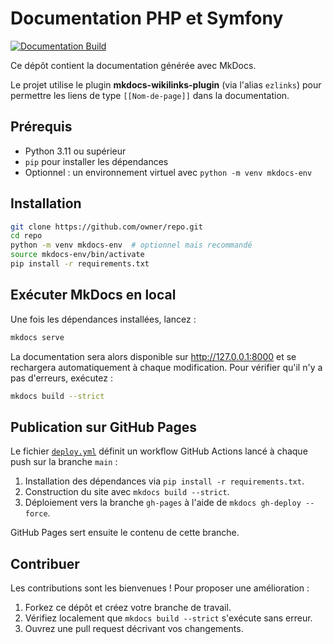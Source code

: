 # Documentation PHP et Symfony

[![Documentation Build](https://github.com/owner/repo/actions/workflows/deploy.yml/badge.svg)](https://github.com/owner/repo/actions/workflows/deploy.yml)

Ce dépôt contient la documentation générée avec MkDocs.

Le projet utilise le plugin **mkdocs-wikilinks-plugin** (via l'alias `ezlinks`)
pour permettre les liens de type `[[Nom-de-page]]` dans la documentation.

## Prérequis

- Python 3.11 ou supérieur
- `pip` pour installer les dépendances
- Optionnel : un environnement virtuel avec `python -m venv mkdocs-env`

## Installation

```bash
git clone https://github.com/owner/repo.git
cd repo
python -m venv mkdocs-env  # optionnel mais recommandé
source mkdocs-env/bin/activate
pip install -r requirements.txt
```

## Exécuter MkDocs en local

Une fois les dépendances installées, lancez :

```bash
mkdocs serve
```

La documentation sera alors disponible sur <http://127.0.0.1:8000> et se
rechargera automatiquement à chaque modification. Pour vérifier qu'il n'y a pas
d'erreurs, exécutez :

```bash
mkdocs build --strict
```

## Publication sur GitHub Pages

Le fichier [`deploy.yml`](deploy.yml) définit un workflow GitHub Actions lancé à
chaque push sur la branche `main` :

1. Installation des dépendances via `pip install -r requirements.txt`.
2. Construction du site avec `mkdocs build --strict`.
3. Déploiement vers la branche `gh-pages` à l'aide de `mkdocs gh-deploy --force`.

GitHub Pages sert ensuite le contenu de cette branche.

## Contribuer

Les contributions sont les bienvenues ! Pour proposer une amélioration :

1. Forkez ce dépôt et créez votre branche de travail.
2. Vérifiez localement que `mkdocs build --strict` s'exécute sans erreur.
3. Ouvrez une pull request décrivant vos changements.
